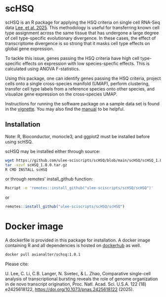 # scHSQ 

scHSQ is an R package for applying the HSQ criteria on single cell RNA-Seq data [Lee, et al. 2025](https://www.pnas.org/doi/10.1073/pnas.2425618122). This methodology is useful for transferring known cell type assignment across the same tissue that has undergone a large degree of cell type-specific evolutionary divergence. In these cases, the effect of transcriptome divergence is so strong that it masks cell type effects on global gene expression. 

To tackle this issue, genes passing the HSQ criteria have high cell type-specific effects on expression with low species-specfic effects. This is calculated using ANOVA F-statistics. 

Using this package, one can identify genes passing the HSQ criteria, project cells onto a single cross-species manifold (UMAP), perform clustering, transfer cell type labels from a reference species onto other species, and visualize gene expression on the cross-species UMAP.

Instructions for running the software package on a sample data set is found in the [vignette](https://github.com/ulee-sciscripts/scHSQ/blob/main/scHSQ/inst/doc/scHSQ.pdf). You may also find the [manual](https://github.com/ulee-sciscripts/scHSQ/blob/main/scHSQ/vignettes/scHSQ-manual.pdf) to be helpful.

## Installation

Note: R, Bioconductor, monocle3, and ggplot2 must be installed before using scHSQ.

scHSQ may be installed either through source:

```bash
wget https://github.com/ulee-sciscripts/scHSQ/blob/main/scHSQ/scHSQ_1.0.0.tar.gz
tar -xzvf scHSQ_1.0.0.tar.gz
R CMD INSTALL scHSQ
```

or through remotes' install_github function:
```bash
Rscript -e 'remotes::install_github("ulee-sciscripts/scHSQ/scHSQ")'
```

or 

```R
remotes::install_github("ulee-sciscripts/scHSQ/scHSQ")
```

# Docker image

A dockerfile is provided in this package for installation. A docker image containing R and all dependencies is hosted on [dockerhub](https://hub.docker.com/r/avianalter/schsq) as well.

```bash
docker pull avianalter/schsq:1.0.1
```


Please cite:

U. Lee, C. Li, C.B. Langer, N. Svetec, & L. Zhao, Comparative single-cell analysis of transcriptional bursting reveals the role of genome organization in de novo transcript origination, Proc. Natl. Acad. Sci. U.S.A. 122 (18) e2425618122, https://doi.org/10.1073/pnas.2425618122 (2025).
